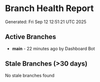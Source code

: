 # Branch Health Report
Generated: Fri Sep 12 12:51:21 UTC 2025

## Active Branches
- **main** - 22 minutes ago by Dashboard Bot

## Stale Branches (>30 days)
No stale branches found
